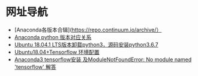 # 网址导航
- [Anaconda各版本合辑](https://repo.continuum.io/archive/）
- [Anaconda python 版本对应关系](https://blog.csdn.net/huanbia/article/details/83578087)
- [Ubuntu 18.04.1 LTS版本卸载python3，源码安装python3.6.7](https://blog.csdn.net/qq_34172340/article/details/84036730)
- [Ubuntu18.04+Tensorflow 环境配置](https://blog.csdn.net/qq_38660394/article/details/80833519)
- [Anaconda3 tensorflow安装 及ModuleNotFoundError: No module named 'tensorflow' 解答](https://www.cnblogs.com/yiyezhouming/p/9497697.html)
